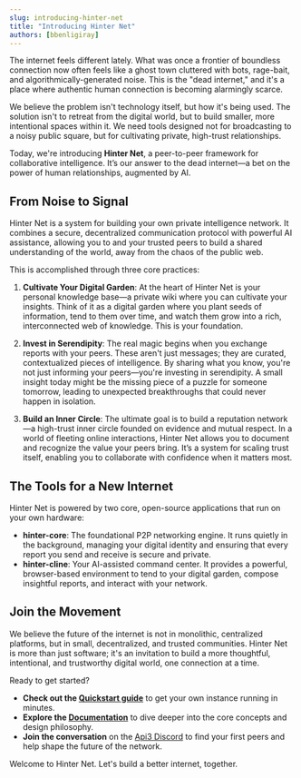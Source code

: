 ```yaml
---
slug: introducing-hinter-net
title: "Introducing Hinter Net"
authors: [bbenligiray]
---
```


The internet feels different lately.
What was once a frontier of boundless connection now often feels like a ghost town cluttered with bots, rage-bait, and algorithmically-generated noise.
This is the "dead internet," and it's a place where authentic human connection is becoming alarmingly scarce.

We believe the problem isn't technology itself, but how it's being used.
The solution isn't to retreat from the digital world, but to build smaller, more intentional spaces within it.
We need tools designed not for broadcasting to a noisy public square, but for cultivating private, high-trust relationships.

Today, we're introducing **Hinter Net**, a peer-to-peer framework for collaborative intelligence.
It’s our answer to the dead internet—a bet on the power of human relationships, augmented by AI.

<!-- truncate -->

## From Noise to Signal

Hinter Net is a system for building your own private intelligence network.
It combines a secure, decentralized communication protocol with powerful AI assistance, allowing you to and your trusted peers to build a shared understanding of the world, away from the chaos of the public web.

This is accomplished through three core practices:

1.  **Cultivate Your Digital Garden**: At the heart of Hinter Net is your personal knowledge base—a private wiki where you can cultivate your insights.
    Think of it as a digital garden where you plant seeds of information, tend to them over time, and watch them grow into a rich, interconnected web of knowledge.
    This is your foundation.

2.  **Invest in Serendipity**: The real magic begins when you exchange reports with your peers.
    These aren't just messages; they are curated, contextualized pieces of intelligence.
    By sharing what you know, you're not just informing your peers—you're investing in serendipity.
    A small insight today might be the missing piece of a puzzle for someone tomorrow, leading to unexpected breakthroughs that could never happen in isolation.

3.  **Build an Inner Circle**: The ultimate goal is to build a reputation network—a high-trust inner circle founded on evidence and mutual respect.
    In a world of fleeting online interactions, Hinter Net allows you to document and recognize the value your peers bring.
    It’s a system for scaling trust itself, enabling you to collaborate with confidence when it matters most.

## The Tools for a New Internet

Hinter Net is powered by two core, open-source applications that run on your own hardware:

- **hinter-core**: The foundational P2P networking engine.
  It runs quietly in the background, managing your digital identity and ensuring that every report you send and receive is secure and private.
- **hinter-cline**: Your AI-assisted command center.
  It provides a powerful, browser-based environment to tend to your digital garden, compose insightful reports, and interact with your network.

## Join the Movement

We believe the future of the internet is not in monolithic, centralized platforms, but in small, decentralized, and trusted communities.
Hinter Net is more than just software; it's an invitation to build a more thoughtful, intentional, and trustworthy digital world, one connection at a time.

Ready to get started?

- **Check out the [Quickstart guide](/docs/hinter-net/quickstart)** to get your own instance running in minutes.
- **Explore the [Documentation](/docs/hinter-net/introduction)** to dive deeper into the core concepts and design philosophy.
- **Join the conversation** on the [Api3 Discord](https://discord.gg/api3dao) to find your first peers and help shape the future of the network.

Welcome to Hinter Net.
Let's build a better internet, together.
